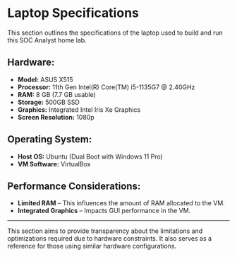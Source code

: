# Laptop Specifications  

This section outlines the specifications of the laptop used to build and run this SOC Analyst home lab.    

## Hardware:  
- **Model:** ASUS X515  
- **Processor:** 11th Gen Intel(R) Core(TM) i5-1135G7 @ 2.40GHz  
- **RAM:** 8 GB (7.7 GB usable)  
- **Storage:** 500GB SSD  
- **Graphics:** Integrated Intel Iris Xe Graphics  
- **Screen Resolution:** 1080p  

## Operating System:  
- **Host OS:** Ubuntu (Dual Boot with Windows 11 Pro)  
- **VM Software:** VirtualBox  

## Performance Considerations:  
- **Limited RAM** – This influences the amount of RAM allocated to the VM.  
- **Integrated Graphics** – Impacts GUI performance in the VM.  

---

This section aims to provide transparency about the limitations and optimizations required due to hardware constraints. It also serves as a reference for those using similar hardware configurations.  
